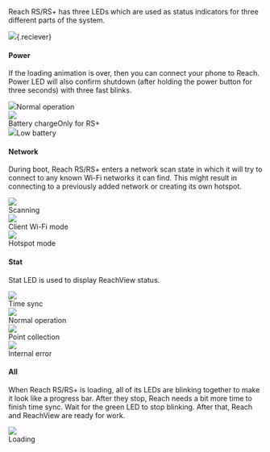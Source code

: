 Reach RS/RS+ has three LEDs which are used as status indicators for three different parts of the system.

![](../img/reachrs/led-status/rs+.png){.reciever}

<div class="reciever-wrapper">    
<div class="reciever-container">
<div class="reciever-description">
    <h4>Power</h4>
    <p>If the loading animation is over, then you can connect your phone to Reach. Power LED will also confirm shutdown (after holding the power button for three seconds) with three fast blinks.</p>
</div>
<div class="reciever-status">
    <div class="status-wrapper"><img src="../img/reachrs/led-status/orange.png"><span>Normal operation</span></div>
    <div class="status-wrapper"><img src="../img/reachrs/led-status/battery charge.gif"><div class="wrapper-text">
        <span>Battery charge</span><span class="op-45">Only for RS+</span></div></div>
    <div class="status-wrapper"><img src="../img/reachrs/led-status/low battery.gif"><span>Low battery</span></div>
</div>
</div>
<div class="reciever-container">
    <div class="reciever-description"> 
    <h4>Network</h4>
    <p>During boot, Reach RS/RS+ enters a network scan state in which it will try to connect to any known Wi-Fi networks it can find. This might result in connecting to a previously added network or creating its own hotspot.</p>
    </div>
    <div class="reciever-status">
        <div class="status-wrapper"><img src="../img/reachrs/led-status/scanning.gif"><div class="wrapper-text">
        <span>Scanning</span></div></div>
        <div class="status-wrapper"><img src="../img/reachrs/led-status/client wifi mode.gif"><div class="wrapper-text">
        <span>Client Wi-Fi mode</span></div></div>
        <div class="status-wrapper"><img src="../img/reachrs/led-status/blue.png"><div class="wrapper-text">
        <span>Hotspot mode</span></div></div>
    </div>
</div>
<div class="reciever-container">
    <div class="reciever-description"><h4>Stat</h4>
    <p>Stat LED is used to display ReachView status.</p>
    </div>
    <div class="reciever-status">
        <div class="status-wrapper"><img src="../img/reachrs/led-status/time sync.gif"><div class="wrapper-text">
        <span>Time sync</span></div></div>
        <div class="status-wrapper"><img src="../img/reachrs/led-status/green.png"><div class="wrapper-text">
        <span>Normal operation</span></div></div>
        <div class="status-wrapper"><img src="../img/reachrs/led-status/point collection.gif"><div class="wrapper-text">
        <span>Point collection</span></div></div>
        <div class="status-wrapper"><img src="../img/reachrs/led-status/grey.png"><div class="wrapper-text">
        <span>Internal error</span></div></div>
    </div>
</div>
<div class="reciever-container">
    <div class="reciever-description">
        <h4>All</h4>
        <p>When Reach RS/RS+ is loading, all of its LEDs are blinking together to make it look like a progress bar. After they stop, Reach needs a bit more time to finish time sync. Wait for the green LED to stop blinking. After that, Reach and ReachView are ready for work.</p>
    </div>
    <div class="reciever-status">
        <div class="status-wrapper"><img src="../img/reachrs/led-status/loading.gif"><div class="wrapper-text">
        <span>Loading</span></div></div>
    </div>
</div>
</div>

